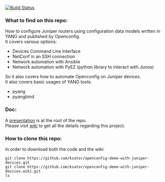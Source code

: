 [![Build Status](https://travis-ci.org/ksator/openconfig-demo-with-juniper-devices.svg?branch=master)](https://travis-ci.org/ksator/openconfig-demo-with-juniper-devices)

### What to find on this repo:   
How to configure Juniper routers using configuration data models written in YANG and published by Openconfig.  
It covers various options:
- Devices Command Line Interface
- NetConf in an SSH connection 
- Network automation with Ansible
- Network automation with PyEZ (python library to interact with Junos)

So it also covers how to automate Openconfig on Juniper devices.  
It also covers basic usages of YANG tools:
- pyang
- pyangbind

### Doc: 
A [presentation](https://github.com/ksator/openconfig-demo-with-juniper-devices/blob/master/Network%20Automation%20with%20Ansible%20and%20OpenConfig%20YANG.pdf) is at the root of the repo.   
Please visit [wiki](https://github.com/ksator/openconfig-demo-with-juniper-devices/wiki) to get all the details regarding this project.  

### How to clone this repo:
In order to download both the code and the wiki: 
```
git clone https://github.com/ksator/openconfig-demo-with-juniper-devices.git
git clone https://github.com/ksator/openconfig-demo-with-juniper-devices.wiki.git
ls
```


